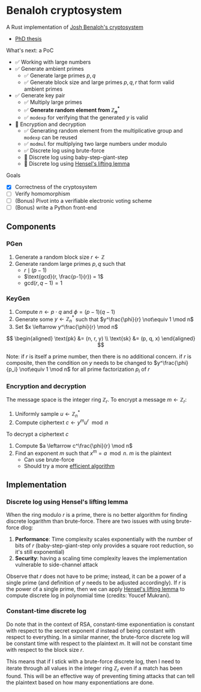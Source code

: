 # Benaloh cryptosystem
A Rust implementation of [Josh Benaloh's cryptosystem](https://en.wikipedia.org/wiki/Benaloh_cryptosystem)

- [PhD thesis](https://www.microsoft.com/en-us/research/wp-content/uploads/1987/01/thesis.pdf)

What's next: a PoC
- ✅ Working with large numbers
- ✅ Generate ambient primes
    - ✅ Generate large primes $p, q$
    - ✅ Generate block size and large primes $p, q, r$ that form valid ambient primes
- ✅ Generate key pair
    - ✅ Multiply large primes
    - ✅ **Generate random element from $\mathbb{Z}_n^*$**
    - ✅ `modexp` for verifying that the generated $y$ is valid
- 🚧 Encryption and decryption
    - ✅ Generating random element from the multiplicative group and `modexp` can be reused 
    - ✅ `modmul` for multiplying two large numbers under modulo
    - ✅ Discrete log using brute-force
    - 🚧 Discrete log using baby-step-giant-step
    - 🚧 Discrete log using [Hensel's lifting lemma](#discrete-log-using-hensels-lifting-lemma)

Goals
- [x] Correctness of the cryptosystem
- [ ] Verify homomorphism
- [ ] (Bonus) Pivot into a verifiable electronic voting scheme
- [ ] (Bonus) write a Python front-end

## Components
### PGen
1. Generate a random block size $r \leftarrow \mathbb{Z}$
2. Generate random large primes $p, q$ such that
    - $r \mid (p-1)$
    - $\text{gcd}(r, \frac{p-1}{r}) = 1$
    - $\text{gcd}(r, q-1) = 1$

### KeyGen
1. Compute $n \leftarrow p \cdot q$ and $\phi = (p-1)(q-1)$
2. Generate some $y \leftarrow \mathbb{Z}_n^*$ such that $y^\frac{\phi}{r} \not\equiv 1 \mod n$
3. Set $x \leftarrow y^\frac{\phi}{r} \mod n$

$$
\begin{aligned}
\text{pk} &= (n, r, y) \\
\text{sk} &= (p, q, x)
\end{aligned}
$$

Note: if $r$ is itself a prime number, then there is no additional concern. if $r$ is composite, then the condition on $y$ needs to be changed to $y^\frac{\phi}{p_i} \not\equiv 1 \mod n$ for all prime factorization $p_i$ of $r$

### Encryption and decryption
The message space is the integer ring $\mathbb{Z}_r$. To encrypt a message $m \leftarrow \mathbb{Z}_r$:

1. Uniformly sample $u \leftarrow \mathbb{Z}_n^*$
2. Compute ciphertext $c \leftarrow y^mu^r \mod n$

To decrypt a ciphertext $c$

1. Compute $a \leftarrow c^\frac{\phi}{r} \mod n$
2. Find an exponent $m$ such that $x^m = a \mod n$. $m$ is the plaintext
    - Can use brute-force
    - Should try a more [efficient algorithm](https://en.wikipedia.org/wiki/Baby-step_giant-step)

## Implementation
### Discrete log using Hensel's lifting lemma
When the ring modulo $r$ is a prime, there is no better algorithm for finding discrete logarithm than brute-force. There are two issues with using brute-force dlog:

1. **Performance**: Time complexity scales exponentially with the number of bits of $r$ (baby-step-giant-step only provides a square root reduction, so it's still exponential)
2. **Security**: having a scaling time complexity leaves the implementation vulnerable to side-channel attack

Observe that $r$ does not have to be prime; instead, it can be a power of a single prime (and definition of $y$ needs to be adjusted accordingly). If $r$ is the power of a single prime, then we can apply [Hensel's lifting lemma](https://en.wikipedia.org/wiki/Hensel%27s_lemma) to compute discrete log in polynomial time (credits: Youcef Mukrani).

### Constant-time discrete log
Do note that in the context of RSA, constant-time exponentiation is constant with respect to the secret exponent $d$ instead of being constant with respect to everything. In a similar manner, the brute-force discrete log will be constant time with respect to the plaintext $m$. It will not be constant time with respect to the block size $r$.

This means that if I stick with a brute-force discrete log, then I need to iterate through all values in the integer ring $\mathbb{Z}_r$ even if a match has been found. This will be an effective way of preventing timing attacks that can tell the plaintext based on how many exponentiations are done.